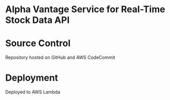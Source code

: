 # Alpha Vantage Service for Real-Time Stock Data API

# Source Control

Repository hosted on GitHub and AWS CodeCommit

# Deployment

Deployed to AWS Lambda
